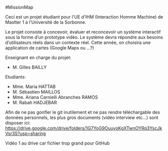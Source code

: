 #MissionMap

Ceci est un projet étudiant pour l'UE d'IHM (Interaction Homme Machine) de Mastter 1 à l'Université de la Sorbonne.
 
Le projet consiste à concevoir, évaluer et reconcevoir un système interactif sous la forme d’un prototype vidéo. 
Le système devra répondre aux besoins d’utilisateurs réels dans un contexte réel. Cette année, on choisira une application de cartes (Google Maps ou ...?)

Enseignant en charge du projet:
- M. Gilles BAILLY

Etudiants:
- Mme. Maria HATTAB
- M. Sébastien MAILLOS
- Mme. Ariana Carnielli Abranches RAMOS
- M. Rabah HADJEBAR

Afin de ne pas gonfler le git inutilement et ne pas rendre téléchargable des données personnels, les plus gros documents (vidéo interview etc...) sont disposer ici: https://drive.google.com/drive/folders/1G7YoG9OuuyoKgXTwnOYRq3YscJkVsr3S?usp=sharing

Vidéo 1 au drive car fichier trop grand pour GitHub

